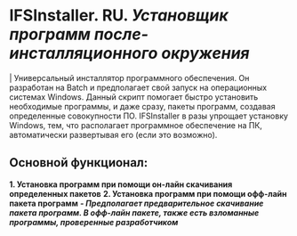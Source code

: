 # IFSInstaller. RU. ***Установщик программ после-инсталляционного окружения***
| Универсальный инсталлятор программного обеспечения. Он разработан на Batch и предполагает свой запуск на операционных системах Windows.
Данный скрипт помогает быстро установить необходимые программы, и даже сразу, пакеты программ, создавая определенные совокупности ПО.
IFSInstaller в разы упрощает установку Windows, тем, что располагает программное обеспечение на ПК, автоматически развертывая его (если это возможно).

## Основной функционал:
**1. Установка программ при помощи он-лайн скачивания определенных пакетов**
**2. Установка программ при помощи офф-лайн пакета программ**
***- Предполагает предварительное скачивание пакета программ. В офф-лайн пакете, также есть взломанные программы, проверенные разработчиком***


